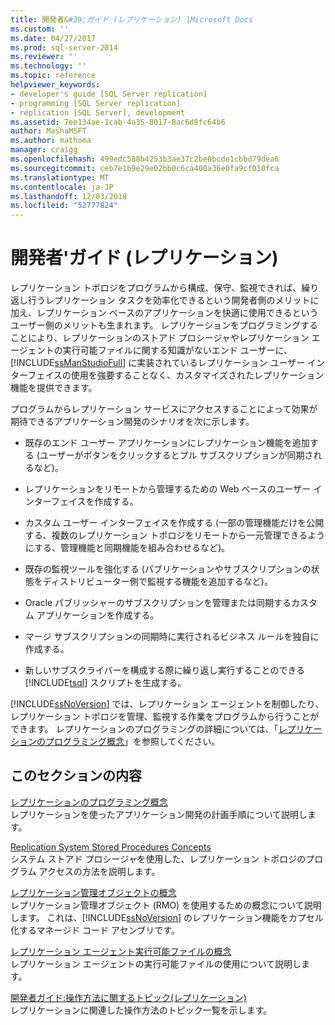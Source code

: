 ```yaml
---
title: 開発者&#39;ガイド (レプリケーション) |Microsoft Docs
ms.custom: ''
ms.date: 04/27/2017
ms.prod: sql-server-2014
ms.reviewer: ''
ms.technology: ''
ms.topic: reference
helpviewer_keywords:
- developer's guide [SQL Server replication]
- programming [SQL Server replication]
- replication [SQL Server], development
ms.assetid: 7ee134ae-1cab-4a35-8017-8ac6d8fc64b6
author: MashaMSFT
ms.author: mathoma
manager: craigg
ms.openlocfilehash: 499edc588b4253b3ae37c2be0bcde1cbbd79dea6
ms.sourcegitcommit: ceb7e1b9e29e02bb0c6ca400a36e0fa9cf010fca
ms.translationtype: MT
ms.contentlocale: ja-JP
ms.lasthandoff: 12/03/2018
ms.locfileid: "52777824"
---
```

# <a name="developer39s-guide-replication"></a>開発者&#39;ガイド (レプリケーション)
  レプリケーション トポロジをプログラムから構成、保守、監視できれば、繰り返し行うレプリケーション タスクを効率化できるという開発者側のメリットに加え、レプリケーション ベースのアプリケーションを快適に使用できるというユーザー側のメリットも生まれます。 レプリケーションをプログラミングすることにより、レプリケーションのストアド プロシージャやレプリケーション エージェントの実行可能ファイルに関する知識がないエンド ユーザーに、[!INCLUDE[ssManStudioFull](../../../includes/ssmanstudiofull-md.md)] に実装されているレプリケーション ユーザー インターフェイスの使用を強要することなく、カスタマイズされたレプリケーション機能を提供できます。  
  
 プログラムからレプリケーション サービスにアクセスすることによって効果が期待できるアプリケーション開発のシナリオを次に示します。  
  
-   既存のエンド ユーザー アプリケーションにレプリケーション機能を追加する (ユーザーがボタンをクリックするとプル サブスクリプションが同期されるなど)。  
  
-   レプリケーションをリモートから管理するための Web ベースのユーザー インターフェイスを作成する。  
  
-   カスタム ユーザー インターフェイスを作成する (一部の管理機能だけを公開する、複数のレプリケーション トポロジをリモートから一元管理できるようにする、管理機能と同期機能を組み合わせるなど)。  
  
-   既存の監視ツールを強化する (パブリケーションやサブスクリプションの状態をディストリビューター側で監視する機能を追加するなど)。  
  
-   Oracle パブリッシャーのサブスクリプションを管理または同期するカスタム アプリケーションを作成する。  
  
-   マージ サブスクリプションの同期時に実行されるビジネス ルールを独自に作成する。  
  
-   新しいサブスクライバーを構成する際に繰り返し実行することのできる [!INCLUDE[tsql](../../../includes/tsql-md.md)] スクリプトを生成する。  
  
 [!INCLUDE[ssNoVersion](../../../includes/ssnoversion-md.md)] では、レプリケーション エージェントを制御したり、レプリケーション トポロジを管理、監視する作業をプログラムから行うことができます。 レプリケーションのプログラミングの詳細については、「[レプリケーションのプログラミング概念](replication-programming-concepts.md)」を参照してください。  
  
## <a name="in-this-section"></a>このセクションの内容  
 [レプリケーションのプログラミング概念](replication-programming-concepts.md)  
 レプリケーションを使ったアプリケーション開発の計画手順について説明します。  
  
 [Replication System Stored Procedures Concepts](replication-system-stored-procedures-concepts.md)  
 システム ストアド プロシージャを使用した、レプリケーション トポロジのプログラム アクセスの方法を説明します。  
  
 [レプリケーション管理オブジェクトの概念](replication-management-objects-concepts.md)  
 レプリケーション管理オブジェクト (RMO) を使用するための概念について説明します。 これは、[!INCLUDE[ssNoVersion](../../../includes/ssnoversion-md.md)] のレプリケーション機能をカプセル化するマネージド コード アセンブリです。  
  
 [レプリケーション エージェント実行可能ファイルの概念](replication-agent-executables-concepts.md)  
 レプリケーション エージェントの実行可能ファイルの使用について説明します。  
  
 [開発者ガイド:操作方法に関するトピック&#40;レプリケーション&#41;](../developer-s-guide-how-to-topics-replication.md)  
 レプリケーションに関連した操作方法のトピック一覧を示します。  
  
  
